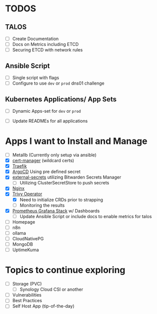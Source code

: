 # TODOS

## TALOS

- [ ] Create Documentation
- [ ] Docs on Metrics including ETCD
- [ ] Securing ETCD with network rules

## Ansible Script

- [ ] Single script with flags
- [ ] Configure to use `dev` or `prod` dns01 challenge

## Kubernetes Applications/ App Sets

- [ ] Dynamic Apps-set for `dev` or `prod`
- [ ] Update READMEs for all applications


# Apps I want to Install and Manage
- [ ] Metallb (Currently only setup via ansible)
- [X] [cert-manager](kubernetes/applications/cert-manager/README.md) (wildcard certs)
- [X] [Traefik](kubernetes/applications/traefik/README.md)
- [X] [ArgoCD](kubernetes/applications/argocd/README.md) Using pre defined secret
- [X] [external-secrets](kubernetes/applications/external-secrets/README.md) utilizing Bitwarden Secrets Manager
    - [ ] Utilizing ClusterSecretStore to push secrets
- [X] [Nginx](/kubernetes/applications/nginx/README.md)
- [X] [Trivy Operator](kubernetes/applications/trivy-operator/README.md)
    - [X] Need to initialize CRDs prior to strapping
    - [ ] Monitoring the results
- [X] [Prometheus Grafana Stack](kubernetes/applications/monitoring/base/README.md) w/ Dashboards
    - [ ] Update Ansible Script or include docs to enable metrics for talos
- [ ] Homepage
- [ ] n8n
- [ ] ollama
- [ ] CloudNativePG
- [ ] MongoDB
- [ ] UptimeKuma

# Topics to continue exploring
- [ ] Storage (PVC)
    - [ ] Synology Cloud CSI or another
- [ ] Vulnerabilities
- [ ] Best Practices
- [ ] Self Host App (tip-of-the-day)